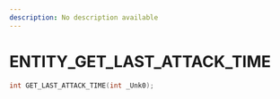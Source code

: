 ```yaml
---
description: No description available 
---
```


# ENTITY\_GET_LAST_ATTACK_TIME

```cpp
int GET_LAST_ATTACK_TIME(int _Unk0);
```